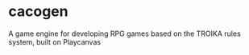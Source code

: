 # cacogen
A game engine for developing RPG games based on the TROIKA rules system, built on Playcanvas
